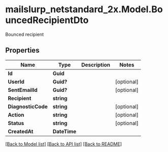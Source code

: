 # mailslurp_netstandard_2x.Model.BouncedRecipientDto
Bounced recipient

## Properties

Name | Type | Description | Notes
------------ | ------------- | ------------- | -------------
**Id** | **Guid** |  | 
**UserId** | **Guid?** |  | [optional] 
**SentEmailId** | **Guid?** |  | [optional] 
**Recipient** | **string** |  | 
**DiagnosticCode** | **string** |  | [optional] 
**Action** | **string** |  | [optional] 
**Status** | **string** |  | [optional] 
**CreatedAt** | **DateTime** |  | 

[[Back to Model list]](../README#documentation-for-models) [[Back to API list]](../README#documentation-for-api-endpoints) [[Back to README]](../README)

